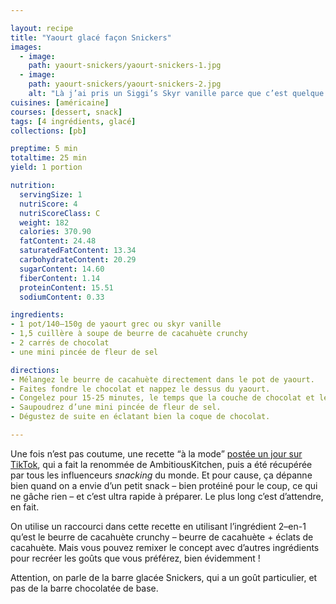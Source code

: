 ```yaml
---

layout: recipe
title: "Yaourt glacé façon Snickers"
images:  
  - image:
    path: yaourt-snickers/yaourt-snickers-1.jpg
  - image:
    path: yaourt-snickers/yaourt-snickers-2.jpg
    alt: "Là j’ai pris un Siggi’s Skyr vanille parce que c’est quelque chose que j’ai toujours dans le frigo, mais on peut aussi utiliser du yaourt grec."
cuisines: [américaine]
courses: [dessert, snack]
tags: [4 ingrédients, glacé]
collections: [pb]

preptime: 5 min
totaltime: 25 min
yield: 1 portion

nutrition:
  servingSize: 1
  nutriScore: 4
  nutriScoreClass: C
  weight: 182
  calories: 370.90
  fatContent: 24.48
  saturatedFatContent: 13.34
  carbohydrateContent: 20.29
  sugarContent: 14.60
  fiberContent: 1.14
  proteinContent: 15.51
  sodiumContent: 0.33

ingredients:
- 1 pot/140–150g de yaourt grec ou skyr vanille
- 1,5 cuillère à soupe de beurre de cacahuète crunchy
- 2 carrés de chocolat 
- une mini pincée de fleur de sel

directions:
- Mélangez le beurre de cacahuète directement dans le pot de yaourt.
- Faites fondre le chocolat et nappez le dessus du yaourt. 
- Congelez pour 15-25 minutes, le temps que la couche de chocolat et le yaourt durcissent. 
- Saupoudrez d’une mini pincée de fleur de sel.
- Dégustez de suite en éclatant bien la coque de chocolat.  

---
```


Une fois n’est pas coutume, une recette “à la mode” [postée un jour sur TikTok](https://www.tiktok.com/@ambitiouskitchen/video/7234652993780698414), qui a fait la renommée de AmbitiousKitchen, puis a été récupérée par tous les influenceurs <i lang="en">snacking</i> du monde. Et pour cause, ça dépanne bien quand on a envie d’un petit snack – bien protéiné pour le coup, ce qui ne gâche rien – et c’est ultra rapide à préparer. Le plus long c’est d’attendre, en fait.

On utilise un raccourci dans cette recette en utilisant l’ingrédient 2–en-1 qu’est le beurre de cacahuète crunchy – beurre de cacahuète + éclats de cacahuète. Mais vous pouvez remixer le concept avec d’autres ingrédients pour recréer les goûts que vous préférez, bien évidemment&nbsp;!

Attention, on parle de la barre glacée Snickers, qui a un goût particulier, et pas de la barre chocolatée de base.